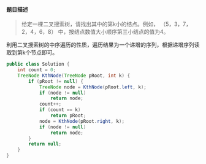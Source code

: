 #### **题目描述**

> 给定一棵二叉搜索树，请找出其中的第k小的结点。例如， （5，3，7，2，4，6，8）  中，按结点数值大小顺序第三小结点的值为4。

利用二叉搜索树的中序遍历的性质，遍历结果为一个递增的序列，根据递增序列读取到第k个节点即可。

```java
public class Solution {
    int count = 0;
    TreeNode KthNode(TreeNode pRoot, int k) {
        if (pRoot != null) {
            TreeNode node = KthNode(pRoot.left, k);
            if (node != null)
                return node;
            count++;
            if (count == k)
                return pRoot;
            node = KthNode(pRoot.right, k);
            if (node != null)
                return node;
        }
        return null;
    }
}
```

